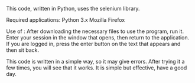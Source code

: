 This code, written in Python, uses the selenium library.

Required applications:
Python 3.x
Mozilla Firefox

Use of :
After downloading the necessary files to use the program, run it. Enter your session in the window that opens, then return to the application. If you are logged in, press the enter button on the text that appears and then sit back.

This code is written in a simple way, so it may give errors. After trying it a few times, you will see that it works. It is simple but effective, have a good day.
